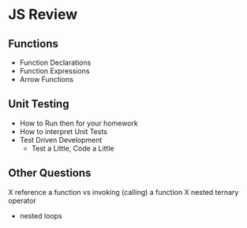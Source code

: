 # JS Review

## Functions
- Function Declarations
- Function Expressions
- Arrow Functions 


## Unit Testing
- How to Run then for your homework
- How to interpret Unit Tests
- Test Driven Development
    - Test a Little, Code a Little


## Other Questions
X reference a function vs invoking (calling) a function
X nested ternary operator
- nested loops